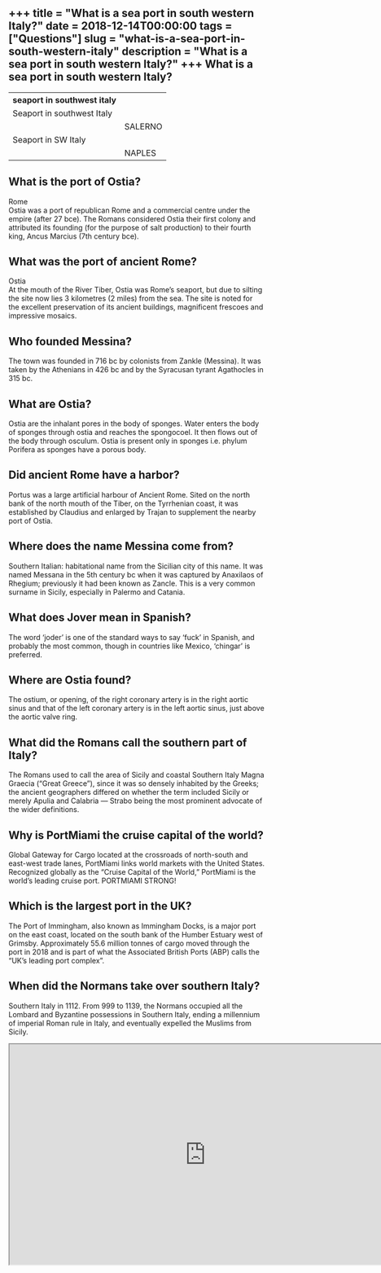 +++
title = "What is a sea port in south western Italy?"
date = 2018-12-14T00:00:00
tags = ["Questions"]
slug = "what-is-a-sea-port-in-south-western-italy"
description = "What is a sea port in south western Italy?"
+++
What is a sea port in south western Italy?
------------------------------------------

<table><tr><th>seaport in southwest italy</th></tr><tr><td>Seaport in southwest Italy</td></tr><tr><td></td><td>SALERNO</td></tr><tr><td>Seaport in SW Italy</td></tr><tr><td></td><td>NAPLES</td></tr></table>

What is the port of Ostia?
--------------------------

Rome  
Ostia was a port of republican Rome and a commercial centre under the empire (after 27 bce). The Romans considered Ostia their first colony and attributed its founding (for the purpose of salt production) to their fourth king, Ancus Marcius (7th century bce).

What was the port of ancient Rome?
----------------------------------

Ostia  
At the mouth of the River Tiber, Ostia was Rome’s seaport, but due to silting the site now lies 3 kilometres (2 miles) from the sea. The site is noted for the excellent preservation of its ancient buildings, magnificent frescoes and impressive mosaics.

Who founded Messina?
--------------------

The town was founded in 716 bc by colonists from Zankle (Messina). It was taken by the Athenians in 426 bc and by the Syracusan tyrant Agathocles in 315 bc.

What are Ostia?
---------------

Ostia are the inhalant pores in the body of sponges. Water enters the body of sponges through ostia and reaches the spongocoel. It then flows out of the body through osculum. Ostia is present only in sponges i.e. phylum Porifera as sponges have a porous body.

Did ancient Rome have a harbor?
-------------------------------

Portus was a large artificial harbour of Ancient Rome. Sited on the north bank of the north mouth of the Tiber, on the Tyrrhenian coast, it was established by Claudius and enlarged by Trajan to supplement the nearby port of Ostia.

Where does the name Messina come from?
--------------------------------------

Southern Italian: habitational name from the Sicilian city of this name. It was named Messana in the 5th century bc when it was captured by Anaxilaos of Rhegium; previously it had been known as Zancle. This is a very common surname in Sicily, especially in Palermo and Catania.

What does Jover mean in Spanish?
--------------------------------

The word ‘joder’ is one of the standard ways to say ‘fuck’ in Spanish, and probably the most common, though in countries like Mexico, ‘chingar’ is preferred.

Where are Ostia found?
----------------------

The ostium, or opening, of the right coronary artery is in the right aortic sinus and that of the left coronary artery is in the left aortic sinus, just above the aortic valve ring.

What did the Romans call the southern part of Italy?
----------------------------------------------------

The Romans used to call the area of Sicily and coastal Southern Italy Magna Graecia (“Great Greece”), since it was so densely inhabited by the Greeks; the ancient geographers differed on whether the term included Sicily or merely Apulia and Calabria — Strabo being the most prominent advocate of the wider definitions.

Why is PortMiami the cruise capital of the world?
-------------------------------------------------

Global Gateway for Cargo located at the crossroads of north-south and east-west trade lanes, PortMiami links world markets with the United States. Recognized globally as the “Cruise Capital of the World,” PortMiami is the world’s leading cruise port. PORTMIAMI STRONG!

Which is the largest port in the UK?
------------------------------------

The Port of Immingham, also known as Immingham Docks, is a major port on the east coast, located on the south bank of the Humber Estuary west of Grimsby. Approximately 55.6 million tonnes of cargo moved through the port in 2018 and is part of what the Associated British Ports (ABP) calls the “UK’s leading port complex”.

When did the Normans take over southern Italy?
----------------------------------------------

Southern Italy in 1112. From 999 to 1139, the Normans occupied all the Lombard and Byzantine possessions in Southern Italy, ending a millennium of imperial Roman rule in Italy, and eventually expelled the Muslims from Sicily.

<iframe allow="accelerometer; autoplay; clipboard-write; encrypted-media; gyroscope; picture-in-picture" allowfullscreen="" class="__youtube_prefs__  epyt-is-override  no-lazyload" data-no-lazy="1" data-origheight="433" data-origwidth="770" data-skipgform_ajax_framebjll="" height="433" id="_ytid_35973" loading="lazy" src="https://www.youtube.com/embed/CFm3bc9gqYE?enablejsapi=1&autoplay=0&cc_load_policy=0&cc_lang_pref=&iv_load_policy=1&loop=0&modestbranding=0&rel=1&fs=1&playsinline=0&autohide=2&theme=dark&color=red&controls=1&" title="YouTube player" width="770"></iframe>